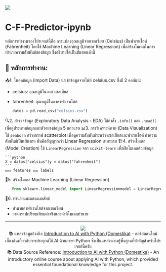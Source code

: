 <img src = "https://raw.githubusercontent.com/Faris4166/Simple-Checklist-Application-in-Python/refs/heads/main/BG.jpg">

# C-F-Predictor-ipynb
หลักการทำงานของโปรเจกต์นี้คือ การแปลงอุณหภูมิจากเซลเซียส (Celsius) เป็นฟาเรนไฮต์ (Fahrenheit) โดยใช้ Machine Learning (Linear Regression) เพื่อสร้างโมเดลในการทำนายความสัมพันธ์ของข้อมูล ซึ่งอธิบายได้เป็นขั้นตอนดังนี้

## 🔧 หลักการทำงาน:

📥1. โหลดข้อมูล (Import Data) นำเข้าข้อมูลจากไฟล์ celsius.csv ซึ่งมี 2 คอลัมน์:
* celsius: อุณหภูมิในองศาเซลเซียส
* fahrenheit: อุณหภูมิในองศาฟาเรนไฮต์

    ```python
    datos = pd.read_csv("celsius.csv")
    ```

🔍2. สำรวจข้อมูล (Exploratory Data Analysis - EDA)
ใช้คำสั่ง `.info()` และ `.head()` เพื่อดูประเภทข้อมูลและตัวอย่างข้อมูล 5 แถวแรก
📊3. การวิเคราะห์ภาพ (Data Visualization)
ใช้ `seaborn` สร้างกราฟ scatterplot เพื่อดูความสัมพันธ์ระหว่างเซลเซียสและฟาเรนไฮต์
ถ้าความสัมพันธ์เป็นเส้นตรง นั่นคือสัญญาณว่า Linear Regression เหมาะสม
🏗️4. สร้างโมเดล (Model Creation)
ใช้ `LinearRegression` จาก `scikit-learn` เพื่อฝึกโมเดลด้วยข้อมูล

    ```python
    X = datos["celsius"]y = datos["fahrenheit"]
    ```
    แยก features และ labels

🧠5. สร้างโมเดล Machine Learning (Linear Regression)
   ```python
      from sklearn.linear_model import LinearRegressionmodel = LinearRegression()model.fit(X.values.reshape(-1, 1), y)
   ```
🔮6. ทำนายและแสดงผลลัพธ์
* ทำนายค่าฟาเรนไฮต์จากเซลเซียส
* วาดกราฟเปรียบเทียบค่าจริงและค่าที่โมเดลทำนาย
---

<div align="center">
  <img src = "https://media.tenor.com/pbJ9b99yp2UAAAAM/lick-anime.gif">
</div>
<div align="center">
    📚 แหล่งข้อมูลอ้างอิง: <a href="https://www.domestika.org/en/courses/5239-introduction-to-ai-with-python">Introduction to AI with Python (Domestika)</a> - คอร์สออนไลน์เบื้องต้นเกี่ยวกับการประยุกต์ใช้ AI ด้วยภาษา Python ซึ่งเป็นแหล่งความรู้พื้นฐานที่สำคัญสำหรับโปรเจกต์นี้ครับ
</div>
<div align="center">
  📚 Data Source Reference: <a href="https://www.domestika.org/en/courses/5239-introduction-to-ai-with-python">Introduction to AI with Python (Domestika)</a> - An introductory online course about applying AI with Python, which provided essential foundational knowledge for this project.
</div>
  

